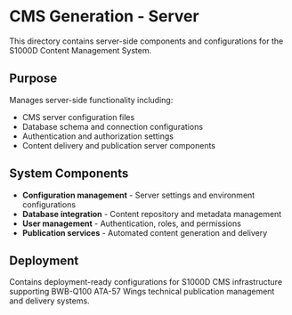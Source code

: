 # CMS Generation - Server

This directory contains server-side components and configurations for the S1000D Content Management System.

## Purpose

Manages server-side functionality including:

- CMS server configuration files
- Database schema and connection configurations
- Authentication and authorization settings
- Content delivery and publication server components

## System Components

- **Configuration management** - Server settings and environment configurations
- **Database integration** - Content repository and metadata management
- **User management** - Authentication, roles, and permissions
- **Publication services** - Automated content generation and delivery

## Deployment

Contains deployment-ready configurations for S1000D CMS infrastructure supporting BWB-Q100 ATA-57 Wings technical publication management and delivery systems.